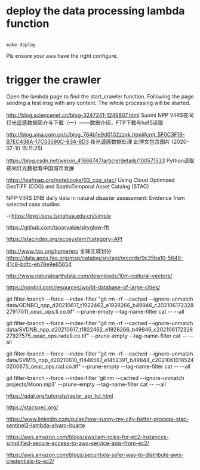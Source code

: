 # deploy the data processing lambda function

```shell

make deploy

```

Pls ensure your aws have the right configure.

# trigger the crawler

Open the lambda page to find the start_crawler function. Following the page sending a test msg with any content. The whole processing will be started.

http://blog.sciencenet.cn/blog-3247241-1249807.html
Suomi NPP VIIRS夜间灯光遥感数据简介与下载（一）——数据介绍，FTP下载与hdf5读取


http://blog.sina.com.cn/s/blog_764b1e9d0102zzvk.html#cmt_5F0C3F16-B7EC438A-17C53590C-83A-8D3
夜光遥感数据处理 此博文包含图片 (2020-07-10 15:11:25)

https://blog.csdn.net/weixin_41666747/article/details/100571533
Python读取夜间灯光数据看中国城市发展


https://leafmap.org/notebooks/03_cog_stac/
Using Cloud Optimized GeoTIFF (COG) and SpatioTemporal Asset Catalog (STAC)

NPP-VIIRS DNB daily data in natural disaster assessment: Evidence from selected case studies

-i https://pypi.tuna.tsinghua.edu.cn/simple


https://github.com/tsooryakie/skyglow-fft


https://stacindex.org/ecosystem?category=API


http://www.fao.org/home/en/   全球区域划分 https://data.apps.fao.org/map/catalog/srv/api/records/9c35ba10-5649-41c8-bdfc-eb78e9e65654

http://www.naturalearthdata.com/downloads/10m-cultural-vectors/

https://nordpil.com/resources/world-database-of-large-cities/


git filter-branch --force --index-filter "git rm -rf --cached --ignore-unmatch data/GDNBO_npp_d20210617_t1922462_e1928266_b49946_c20210617232827917011_oeac_ops.li.co.tif" --prune-empty --tag-name-filter cat -- --all

git filter-branch --force --index-filter "git rm -rf --cached --ignore-unmatch data/SVDNB_npp_d20210617_t1922462_e1928266_b49946_c20210617232827927575_oeac_ops.rade9.co.tif" --prune-empty --tag-name-filter cat -- --all

git filter-branch --force --index-filter "git rm -rf --cached --ignore-unmatch data/SVM15_npp_d20210610_t1446587_e1452391_b49844_c20210610185240200675_oeac_ops.rad.co.tif" --prune-empty --tag-name-filter cat -- --all

git filter-branch --force --index-filter 'git rm --cached --ignore-unmatch projects/Moon.mp3' --prune-empty --tag-name-filter cat -- --all

https://gdal.org/tutorials/raster_api_tut.html

https://stacspec.org/

https://www.linkedin.com/pulse/how-sunny-my-city-better-process-stac-sentinel2-lambda-alvaro-huarte


https://aws.amazon.com/blogs/aws/iam-roles-for-ec2-instances-simplified-secure-access-to-aws-service-apis-from-ec2/


https://aws.amazon.com/blogs/security/a-safer-way-to-distribute-aws-credentials-to-ec2/